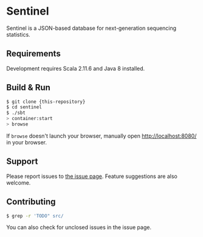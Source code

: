 # Sentinel

Sentinel is a JSON-based database for next-generation sequencing statistics.

## Requirements

Development requires Scala 2.11.6 and Java 8 installed.

## Build & Run

```sh
$ git clone {this-repository}
$ cd sentinel
$ ./sbt
> container:start
> browse
```

If `browse` doesn't launch your browser, manually open [http://localhost:8080/](http://localhost:8080/) in your browser.

## Support

Please report issues to [the issue page](https://git.lumc.nl/biopet/sentinel/issues). Feature suggestions are also welcome.

## Contributing

```sh
$ grep -r 'TODO" src/
```

You can also check for unclosed issues in the issue page.

